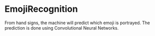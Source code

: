 # EmojiRecognition
From hand signs, the machine will predict which emoji is portrayed. The prediction is done using Convolutional Neural Networks.
